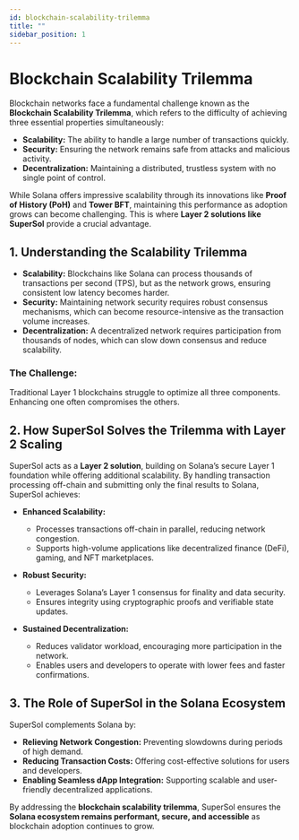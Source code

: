 ```yaml
---
id: blockchain-scalability-trilemma
title: ""
sidebar_position: 1
---
```


#  Blockchain Scalability Trilemma

Blockchain networks face a fundamental challenge known as the **Blockchain Scalability Trilemma**, which refers to the difficulty of achieving three essential properties simultaneously:

- **Scalability:** The ability to handle a large number of transactions quickly.
- **Security:** Ensuring the network remains safe from attacks and malicious activity.
- **Decentralization:** Maintaining a distributed, trustless system with no single point of control.

While Solana offers impressive scalability through its innovations like **Proof of History (PoH)** and **Tower BFT**, maintaining this performance as adoption grows can become challenging. This is where **Layer 2 solutions like SuperSol** provide a crucial advantage.



## 1. Understanding the Scalability Trilemma

- **Scalability:** Blockchains like Solana can process thousands of transactions per second (TPS), but as the network grows, ensuring consistent low latency becomes harder.
- **Security:** Maintaining network security requires robust consensus mechanisms, which can become resource-intensive as the transaction volume increases.
- **Decentralization:** A decentralized network requires participation from thousands of nodes, which can slow down consensus and reduce scalability.

### The Challenge:
Traditional Layer 1 blockchains struggle to optimize all three components. Enhancing one often compromises the others.



## 2. How SuperSol Solves the Trilemma with Layer 2 Scaling

SuperSol acts as a **Layer 2 solution**, building on Solana’s secure Layer 1 foundation while offering additional scalability. By handling transaction processing off-chain and submitting only the final results to Solana, SuperSol achieves:

- **Enhanced Scalability:**
  - Processes transactions off-chain in parallel, reducing network congestion.
  - Supports high-volume applications like decentralized finance (DeFi), gaming, and NFT marketplaces.

- **Robust Security:**
  - Leverages Solana’s Layer 1 consensus for finality and data security.
  - Ensures integrity using cryptographic proofs and verifiable state updates.

- **Sustained Decentralization:**
  - Reduces validator workload, encouraging more participation in the network.
  - Enables users and developers to operate with lower fees and faster confirmations.



## 3. The Role of SuperSol in the Solana Ecosystem

SuperSol complements Solana by:

- **Relieving Network Congestion:** Preventing slowdowns during periods of high demand.
- **Reducing Transaction Costs:** Offering cost-effective solutions for users and developers.
- **Enabling Seamless dApp Integration:** Supporting scalable and user-friendly decentralized applications.

By addressing the **blockchain scalability trilemma**, SuperSol ensures the **Solana ecosystem remains performant, secure, and accessible** as blockchain adoption continues to grow.

